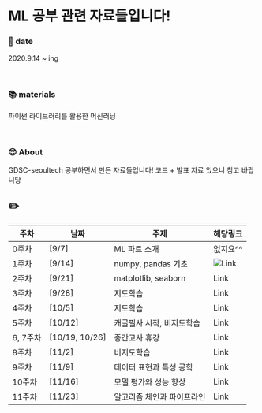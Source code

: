 # ML 공부 관련 자료들입니다! 

### 📅 date 
2020.9.14 ~ ing   

<br>

### 📚 materials   
파이썬 라이브러리를 활용한 머신러닝   

<br>

### 😎 About
GDSC-seoultech 공부하면서 만든 자료들입니다! 코드 + 발표 자료 있으니 참고 바랍니당   

## ✏️      
   
|주차|날짜|주제|해당링크|  
|---|---|---|---|      
|0주차|[9/7]|ML 파트 소개|없지요^^|  
|1주차|[9/14]|numpy, pandas 기초|![Link](https://github.com/juijeong8324/AI/tree/ml/2%EC%A3%BC%EC%B0%A8)|   
|2주차|[9/21]|matplotlib, seaborn|Link|   
|3주차|[9/28]|지도학습|Link|   
|4주차|[10/5]|지도학습|Link|   
|5주차|[10/12]|캐글필사 시작, 비지도학습|Link|    
|6, 7주차|[10/19, 10/26]|중간고사 휴강|Link|    
|8주차|[11/2]|비지도학습|Link|    
|9주차|[11/9]|데이터 표현과 특성 공학|Link|    
|10주차|[11/16]|모델 평가와 성능 향상|Link|     
|11주차|[11/23]|알고리즘 체인과 파이프라인|Link|    
   
